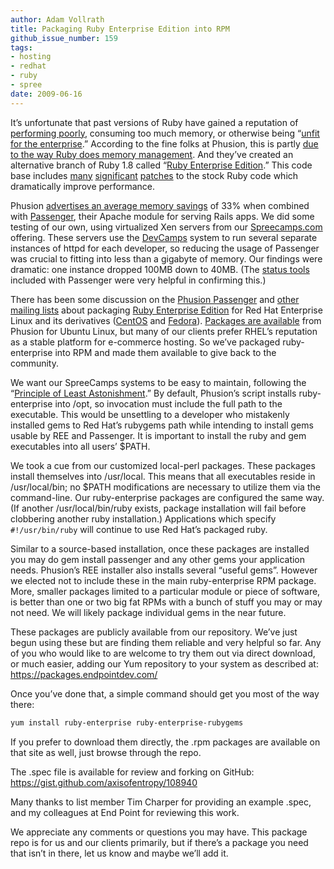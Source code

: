 ```yaml
---
author: Adam Vollrath
title: Packaging Ruby Enterprise Edition into RPM
github_issue_number: 159
tags:
- hosting
- redhat
- ruby
- spree
date: 2009-06-16
---
```


It’s unfortunate that past versions of Ruby have gained a reputation of [performing poorly](http://www.rubyinside.com/ruby-implementation-shootout-a-bright-future-for-ruby-performance-1390.html), consuming too much memory, or otherwise being “[unfit for the enterprise](http://duckdown.blogspot.com/2006/03/more-thoughts-on-ruby-and-why-it-isnt.html).” According to the fine folks at Phusion, this is partly [due to the way Ruby does memory management](http://www.rubyenterpriseedition.com/faq.html#what_is_this). And they’ve created an alternative branch of Ruby 1.8 called “[Ruby Enterprise Edition](http://www.rubyenterpriseedition.com/).” This code base includes [many](http://railsbench.rubyforge.org/) [significant](http://code.google.com/p/google-perftools/) [patches](http://timetobleed.com/ruby-threading-bugfix-small-fix-goes-a-long-way/) to the stock Ruby code which dramatically improve performance.

Phusion [advertises an average memory savings](http://www.rubyenterpriseedition.com/comparisons.html) of 33% when combined with [Passenger](https://www.phusionpassenger.com/), their Apache module for serving Rails apps. We did some testing of our own, using virtualized Xen servers from our [Spreecamps.com](http://www.spreecamps.com/) offering. These servers use the [DevCamps](http://www.devcamps.org/) system to run several separate instances of httpd for each developer, so reducing the usage of Passenger was crucial to fitting into less than a gigabyte of memory. Our findings were dramatic: one instance dropped 100MB down to 40MB. (The [status tools](https://web.archive.org/web/20090626230840/http://www.modrails.com/documentation/Users%20guide.html#_analysis_and_system_maintenance_tools) included with Passenger were very helpful in confirming this.)

There has been some discussion on the [Phusion Passenger](https://groups.google.com/forum/#!forum/phusion-passenger) and [other mailing lists](https://groups.google.com/forum/#!forum/emm-ruby) about packaging [Ruby Enterprise Edition](http://www.rubyenterpriseedition.com/) for Red Hat Enterprise Linux and its derivatives ([CentOS](https://www.centos.org/) and [Fedora](https://getfedora.org/)). [Packages are available](http://www.rubyenterpriseedition.com/download.html#ubuntu) from Phusion for Ubuntu Linux, but many of our clients prefer RHEL’s reputation as a stable platform for e-commerce hosting. So we’ve packaged ruby-enterprise into RPM and made them available to give back to the community.

We want our SpreeCamps systems to be easy to maintain, following the “[Principle of Least Astonishment](http://wiki.c2.com/?PrincipleOfLeastAstonishment).” By default, Phusion’s script installs ruby-enterprise into /opt, so invocation must include the full path to the executable. This would be unsettling to a developer who mistakenly installed gems to Red Hat’s rubygems path while intending to install gems usable by REE and Passenger. It is important to install the ruby and gem executables into all users’ $PATH.

We took a cue from our customized local-perl packages. These packages install themselves into /usr/local. This means that all executables reside in /usr/local/bin; no $PATH modifications are necessary to utilize them via the command-line. Our ruby-enterprise packages are configured the same way. (If another /usr/local/bin/ruby exists, package installation will fail before clobbering another ruby installation.) Applications which specify `#!/usr/bin/ruby` will continue to use Red Hat’s packaged ruby.

Similar to a source-based installation, once these packages are installed you may do gem install passenger and any other gems your application needs. Phusion’s REE installer also installs several “useful gems”. However we elected not to include these in the main ruby-enterprise RPM package. More, smaller packages limited to a particular module or piece of software, is better than one or two big fat RPMs with a bunch of stuff you may or may not need. We will likely package individual gems in the near future.

These packages are publicly available from our repository. We’ve just begun using these but are finding them reliable and very helpful so far. Any of you who would like to are welcome to try them out via direct download, or much easier, adding our Yum repository to your system as described at: https://packages.endpointdev.com/

Once you’ve done that, a simple command should get you most of the way there:

```bash
yum install ruby-enterprise ruby-enterprise-rubygems
```

If you prefer to download them directly, the .rpm packages are available on that site as well, just browse through the repo.

The .spec file is available for review and forking on GitHub: https://gist.github.com/axisofentropy/108940

Many thanks to list member Tim Charper for providing an example .spec, and my colleagues at End Point for reviewing this work.

We appreciate any comments or questions you may have. This package repo is for us and our clients primarily, but if there’s a package you need that isn’t in there, let us know and maybe we’ll add it.
